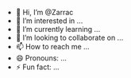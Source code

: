- 👋 Hi, I’m @Zarrac
- 👀 I’m interested in ...
- 🌱 I’m currently learning ...
- 💞️ I’m looking to collaborate on ...
- 📫 How to reach me ...
- 😄 Pronouns: ...
- ⚡ Fun fact: ...

<!---
Zarrac/Zarrac is a ✨ special ✨ repository because its `README.md` (this file) appears on your GitHub profile.
You can click the Preview link to take a look at your changes.
--->
